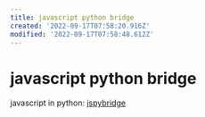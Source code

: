 ```yaml
---
title: javascript python bridge
created: '2022-09-17T07:58:20.916Z'
modified: '2022-09-17T07:58:48.612Z'
---
```


# javascript python bridge

javascript in python: [jspybridge](https://github.com/extremeheat/JSPyBridge)


